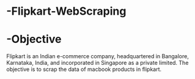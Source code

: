# -Flipkart-WebScraping
# -Objective
Flipkart is an Indian e-commerce company, headquartered in Bangalore, Karnataka, India, and incorporated in Singapore as a private limited. The objective is to scrap the data of macbook products in flipkart.
